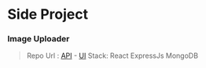 # Side Project

### Image Uploader
> Repo Url : [API](https://github.com/Kritsana135/image-uploader-api) - [UI](https://github.com/Kritsana135/image-uploader-web)
    Stack: React ExpressJs MongoDB

